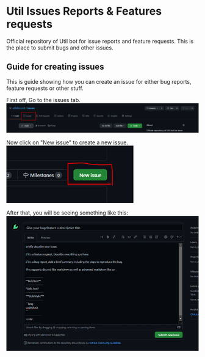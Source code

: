 # Util Issues Reports & Features requests
Official repository of Util bot for issue reports and feature requests. This is the place to submit bugs and other issues.

## Guide for creating issues
This is guide showing how you can create an issue for either bug reports, feature requests or other stuff.

First off, Go to the issues tab. 
![Issues Tab](screenshots/issues_tab.png)

Now click on "New issue" to create a new issue.
![Create a new issue](screenshots/open_issue.png)

After that, you will be seeing something like this:
![Describe issue](screenshots/describe_issue.png)

